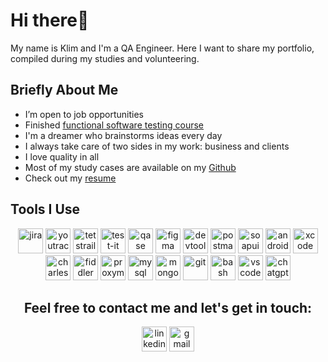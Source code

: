 # Hi there👋

My name is Klim and I'm a QA Engineer. Here I want to share my portfolio, compiled during my studies and volunteering.


<h2>Briefly About Me</h2>
<ul>
<li> I’m open to job opportunities </li>
<li> Finished <a href="https://drive.google.com/file/d/14EMAD6rM65zKIJPcTAUNwrocQnAhxMYc/view?usp=sharing">functional software testing course</a> </li>
<li>I'm a dreamer who brainstorms ideas every day</li>
<li>I always take care of two sides in my work: business and clients</li>
<li>I love quality in all</li>
<li>Most of my study cases are available on my <a href="https://github.com/klimeliseenko">Github</a></li>
<li>Check out my <a href="">resume</a></li>
</ul>
<h2>Tools I Use</h2>
<p align="center">
<img src="https://cdn.jsdelivr.net/gh/devicons/devicon/icons/jira/jira-original.svg" title="jira" alt="jira" width="40" height="40"/>
<img src="https://upload.wikimedia.org/wikipedia/commons/thumb/8/8d/YouTrack_Icon.svg/1024px-YouTrack_Icon.svg.png?20200803082248" title="youtrack" alt="youtrack" width="40" height="40"/>
<img src="https://codahosted.io/packs/21236/unversioned/assets/LOGO/ba1091c59bab89cd2fd0f289622731fe16113d7b00905abe64759c313a4b73b76c1b0426076ed76cb74752234c734131df46992d5b8b48fc13e264240e4f7119f736cfeb64df36ded54b5cbf6198b9cadedf18dd0cac5c7dbcd16e6336c29363cd1292ba" title="testrail" alt="tetstrail" width="40" height="40"/>
<img src="https://docs.testit.software/images/testit_logo_icon.png" title="test-it" alt="test-it" width="40" height="40"/>
<img src="https://luna1.co/eb0187.png" title="qase" alt="qase" width="40" height="40"/>
<img src="https://cdn.jsdelivr.net/gh/devicons/devicon/icons/figma/figma-original.svg" title="figma" alt="figma" width="40" height="40"/>
<img src="https://d33wubrfki0l68.cloudfront.net/38b5c953a4667366685d55db55d057c86db1fc54/a0fdc/static/acae6b24d940347661ca901ea07f47c1/chrome-dev-logo-icon.png" title="devtools" alt="devtools" width="40" height="40"/>
<img src="https://img.uxwing.com/wp-content/themes/uxwing/download/brands-social-media/postman-icon.svg" title="postman" alt="postman" width="40" height="40"/>
<img src="https://encrypted-tbn0.gstatic.com/images?q=tbn:ANd9GcTDLj-17hLuPse4K5lo4VLNFRn89rjLSB-KKIZMdNjB0Q&s" title="soapui" alt="soapui" width="40" height="40"/>
 <img src="https://cdn.jsdelivr.net/gh/devicons/devicon/icons/androidstudio/androidstudio-original.svg" title="android-studio" alt="android-studio" width="40" height="40"/>
<img src="https://cdn.jsdelivr.net/gh/devicons/devicon/icons/xcode/xcode-original.svg" title="xcode" alt="xcode" width="40" height="40"/>
<img src="https://cdn.icon-icons.com/icons2/3053/PNG/512/charles_proxy_macos_bigsur_icon_190302.png" title="charles-proxy" alt="charles-proxy" width="40" height="40"/>
<img src="https://www.megaleechers.com/storage/Fiddler-Everywhere-Icon.png" title="fiddler" alt="fiddler" width="40" height="40"/>
<img src="https://ph-files.imgix.net/f1aba60e-b071-4afd-bde6-7c123853a3ae.png?auto=format" title="proxyman" alt="proxyman" width="40" height="40"/>
<img src="https://cdn.jsdelivr.net/gh/devicons/devicon/icons/mysql/mysql-original.svg" title="mysql" alt="mysql" width="40" height="40"/>
<img src="https://cdn.jsdelivr.net/gh/devicons/devicon/icons/mongodb/mongodb-original.svg" title="mongodb" alt="mongodb" width="40" height="40"/>
<img src="https://cdn.jsdelivr.net/gh/devicons/devicon/icons/git/git-original.svg" title="git" alt="git" width="40" height="40"/>
<img src="https://upload.wikimedia.org/wikipedia/commons/thumb/4/4b/Bash_Logo_Colored.svg/1024px-Bash_Logo_Colored.svg.png?20180723054350" title="bash" alt="bash" width="40" height="40"/>
<img src="https://cdn.jsdelivr.net/gh/devicons/devicon/icons/vscode/vscode-original.svg" title="vscode" alt="vscode" width="40" height="40"/>
<img src="https://logos-download.com/wp-content/uploads/2022/06/ChatGPT_Logo.png" title="chatgpt" alt="chatgpt" width="40" height="40"/>
</p>
<h2 align="center">Feel free to contact me and let's get in touch:</h2>
<p align="center">
<a href= "https://www.linkedin.com/in/klimeliseenko/"><img src="https://img.icons8.com/?size=512&id=13930&format=png" width="40" height="40" alt="linkedin"/></a>
<a href= "mailto:klimeliseenko@gmail.com"><img src="https://img.icons8.com/?size=512&id=P7UIlhbpWzZm&format=png" width="40" height="40" alt="gmail"/></a>
</p>



